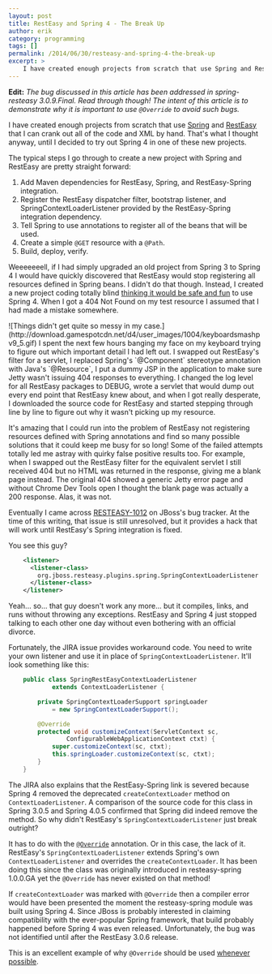 ```yaml
---
layout: post
title: RestEasy and Spring 4 - The Break Up
author: erik
category: programming
tags: []
permalink: /2014/06/30/resteasy-and-spring-4-the-break-up
excerpt: >
    I have created enough projects from scratch that use Spring and RestEasy that I can crank out all of the code and XML by hand. That's what I thought anyway, until I decided to try out Spring 4 in one of these new projects.
---
```


**Edit:** *The bug discussed in this article has been addressed in spring-resteasy 3.0.9.Final. Read through though! The intent of this article is to demonstrate why it is important to use `@Override` to avoid such bugs.*

I have created enough projects from scratch that use [Spring](http://projects.spring.io/spring-framework/) and [RestEasy](http://resteasy.jboss.org) that I can crank out all of the code and XML by hand. That's what I thought anyway, until I decided to try out Spring 4 in one of these new projects.

The typical steps I go through to create a new project with Spring and RestEasy are pretty straight forward:

1. Add Maven dependencies for RestEasy, Spring, and RestEasy-Spring integration.
2. Register the RestEasy dispatcher filter, bootstrap listener, and SpringContextLoaderListener provided by the RestEasy-Spring integration dependency.
3. Tell Spring to use annotations to register all of the beans that will be used.
4. Create a simple `@GET` resource with a `@Path`.
5. Build, deploy, verify.

Weeeeeeell, if I had simply upgraded an old project from Spring 3 to Spring 4 I would have quickly discovered that RestEasy would stop registering all resources defined in Spring beans. I didn't do that though. Instead, I created a new project coding totally blind [thinking it would be safe and fun](http://www.theserverside.com/feature/Rod-Johnson-Speaks-of-Method-Deprecation-and-Backwards-Compatability) to use Spring 4. When I got a 404 Not Found on my test resource I assumed that I had made a mistake somewhere.

<span class="indent-left">
![Things didn't get quite so messy in my case.](http://download.gamespotcdn.net/d4/user_images/1004/keyboardsmashpv9_5.gif)
</span> I spent the next few hours banging my face on my keyboard trying to figure out which important detail I had left out. I swapped out RestEasy's filter for a servlet, I replaced Spring's `@Component` stereotype annotation with Java's `@Resource`, I put a dummy JSP in the application to make sure Jetty wasn't issuing 404 responses to everything. I changed the log level for all RestEasy packages to DEBUG, wrote a servlet that would dump out every end point that RestEasy knew about, and when I got really desperate, I downloaded the source code for RestEasy and started stepping through line by line to figure out why it wasn't picking up my resource.

It's amazing that I could run into the problem of RestEasy not registering resources defined with Spring annotations and find so many possible solutions that it could keep me busy for so long! Some of the failed attempts totally led me astray with quirky false positive results too. For example, when I swapped out the RestEasy filter for the equivalent servlet I still received 404 but no HTML was returned in the response, giving me a blank page instead. The original 404 showed a generic Jetty error page and without Chrome Dev Tools open I thought the blank page was actually a 200 response. Alas, it was not.

Eventually I came across [RESTEASY-1012](https://issues.jboss.org/browse/RESTEASY-1012) on JBoss's bug tracker. At the time of this writing, that issue is still unresolved, but it provides a hack that will work until RestEasy's Spring integration is fixed.

You see this guy?

```xml
    <listener>
      <listener-class>
        org.jboss.resteasy.plugins.spring.SpringContextLoaderListener
      </listener-class>
    </listener>
```

Yeah... so... that guy doesn't work any more... but it compiles, links, and runs without throwing any exceptions. RestEasy and Spring 4 just stopped talking to each other one day without even bothering with an official divorce.

Fortunately, the JIRA issue provides workaround code. You need to write your own listener and use it in place of `SpringContextLoaderListener`. It'll look something like this:

```java
    public class SpringRestEasyContextLoaderListener
            extends ContextLoaderListener {

        private SpringContextLoaderSupport springLoader
            = new SpringContextLoaderSupport();

        @Override
        protected void customizeContext(ServletContext sc,
                ConfigurableWebApplicationContext ctxt) {
            super.customizeContext(sc, ctxt);
            this.springLoader.customizeContext(sc, ctxt);
        }
    }
```

The JIRA also explains that the RestEasy-Spring link is severed because Spring 4 removed the deprecated `createContextLoader` method on `ContextLoaderListener`. A comparison of the source code for this class in Spring 3.0.5 and Spring 4.0.5 confirmed that Spring did indeed remove the method. So why didn't RestEasy's `SpringContextLoaderListener` just break outright?

It has to do with the [`@Override`](http://docs.oracle.com/javase/1.5.0/docs/api/java/lang/Override.html) annotation. Or in this case, the lack of it. RestEasy's `SpringContextLoaderListener` extends Spring's own `ContextLoaderListener` and overrides the `createContextLoader`. It has been doing this since the class was originally introduced in resteasy-spring 1.0.0.GA yet the `@Override` has never existed on that method!

If `createContextLoader` was marked with `@Override` then a compiler error would have been presented the moment the resteasy-spring module was built using Spring 4. Since JBoss is probably interested in claiming compatibility with the ever-popular Spring framework, that build probably happened before Spring 4 was even released. Unfortunately, the bug was not identified until after the RestEasy 3.0.6 release.

This is an excellent example of why `@Override` should be used [whenever](http://docs.oracle.com/javase/tutorial/java/IandI/override.html) [possible](http://stackoverflow.com/questions/94361/when-do-you-use-javas-override-annotation-and-why#94411).
